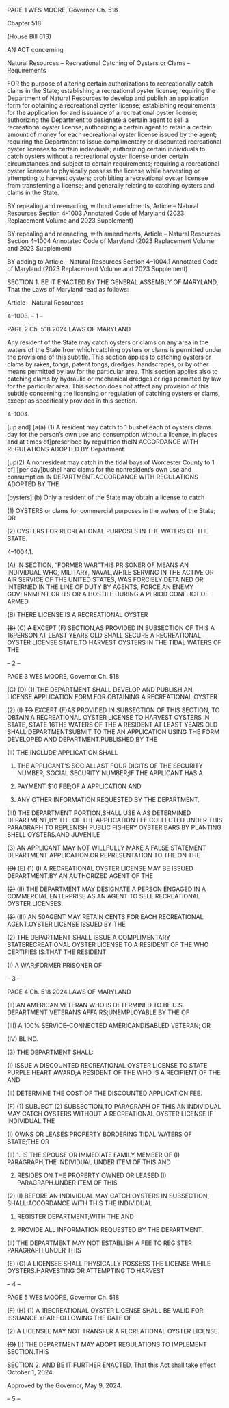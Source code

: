 PAGE 1
WES MOORE, Governor Ch. 518

Chapter 518

(House Bill 613)

AN ACT concerning

Natural Resources – Recreational Catching of Oysters or Clams – Requirements

FOR the purpose of altering certain authorizations to recreationally catch clams in the
State; establishing a recreational oyster license; requiring the Department of
Natural Resources to develop and publish an application form for obtaining a
recreational oyster license; establishing requirements for the application for and
issuance of a recreational oyster license; authorizing the Department to designate a
certain agent to sell a recreational oyster license; authorizing a certain agent to
retain a certain amount of money for each recreational oyster license issued by the
agent; requiring the Department to issue complimentary or discounted recreational
oyster licenses to certain individuals; authorizing certain individuals to catch oysters
without a recreational oyster license under certain circumstances and subject to
certain requirements; requiring a recreational oyster licensee to physically possess
the license while harvesting or attempting to harvest oysters; prohibiting a
recreational oyster licensee from transferring a license; and generally relating to
catching oysters and clams in the State.

BY repealing and reenacting, without amendments,
Article – Natural Resources
Section 4–1003
Annotated Code of Maryland
(2023 Replacement Volume and 2023 Supplement)

BY repealing and reenacting, with amendments,
Article – Natural Resources
Section 4–1004
Annotated Code of Maryland
(2023 Replacement Volume and 2023 Supplement)

BY adding to
Article – Natural Resources
Section 4–1004.1
Annotated Code of Maryland
(2023 Replacement Volume and 2023 Supplement)

SECTION 1. BE IT ENACTED BY THE GENERAL ASSEMBLY OF MARYLAND,
That the Laws of Maryland read as follows:

Article – Natural Resources

4–1003.
– 1 –

PAGE 2
Ch. 518 2024 LAWS OF MARYLAND

Any resident of the State may catch oysters or clams on any area in the waters of the
State from which catching oysters or clams is permitted under the provisions of this
subtitle. This section applies to catching oysters or clams by rakes, tongs, patent tongs,
dredges, handscrapes, or by other means permitted by law for the particular area. This
section applies also to catching clams by hydraulic or mechanical dredges or rigs permitted
by law for the particular area. This section does not affect any provision of this subtitle
concerning the licensing or regulation of catching oysters or clams, except as specifically
provided in this section.

4–1004.

[up and] [a(a) (1) A resident may catch to 1 bushel each of oysters clams day
for the person’s own use and consumption without a license, in places and at times
of]prescribed by regulation theIN ACCORDANCE WITH REGULATIONS ADOPTED BY
Department.

[up(2) A nonresident may catch in the tidal bays of Worcester County to 1
of] [per day]bushel hard clams for the nonresident’s own use and consumption IN
DEPARTMENT.ACCORDANCE WITH REGULATIONS ADOPTED BY THE

[oysters]:(b) Only a resident of the State may obtain a license to catch

(1) OYSTERS or clams for commercial purposes in the waters of the State;
OR

(2) OYSTERS FOR RECREATIONAL PURPOSES IN THE WATERS OF THE
STATE.

4–1004.1.

(A) IN SECTION, “FORMER WAR”THIS PRISONER OF MEANS AN INDIVIDUAL
WHO, MILITARY, NAVAL,WHILE SERVING IN THE ACTIVE OR AIR SERVICE OF THE
UNITED STATES, WAS FORCIBLY DETAINED OR INTERNED IN THE LINE OF DUTY BY
AGENTS, FORCE,AN ENEMY GOVERNMENT OR ITS OR A HOSTILE DURING A PERIOD
CONFLICT.OF ARMED

(B) THERE LICENSE.IS A RECREATIONAL OYSTER

~~(B)~~ (C) ~~A~~ EXCEPT (F) SECTION,AS PROVIDED IN SUBSECTION OF THIS A
16PERSON AT LEAST YEARS OLD SHALL SECURE A RECREATIONAL OYSTER LICENSE
STATE.TO HARVEST OYSTERS IN THE TIDAL WATERS OF THE

– 2 –

PAGE 3
WES MOORE, Governor Ch. 518

~~(C)~~ (D) (1) THE DEPARTMENT SHALL DEVELOP AND PUBLISH AN
LICENSE.APPLICATION FORM FOR OBTAINING A RECREATIONAL OYSTER

(2) (I) ~~TO~~ EXCEPT (F)AS PROVIDED IN SUBSECTION OF THIS
SECTION, TO OBTAIN A RECREATIONAL OYSTER LICENSE TO HARVEST OYSTERS IN
STATE, STATE 16THE WATERS OF THE A RESIDENT AT LEAST YEARS OLD SHALL
DEPARTMENTSUBMIT TO THE AN APPLICATION USING THE FORM DEVELOPED AND
DEPARTMENT.PUBLISHED BY THE

(II) THE INCLUDE:APPLICATION SHALL

1. THE APPLICANT’S SOCIALLAST FOUR DIGITS OF THE
SECURITY NUMBER, SOCIAL SECURITY NUMBER;IF THE APPLICANT HAS A

2. PAYMENT $10 FEE;OF A APPLICATION AND

3. ANY OTHER INFORMATION REQUESTED BY THE
DEPARTMENT.

(III) THE DEPARTMENT PORTION,SHALL USE A AS DETERMINED
DEPARTMENT,BY THE OF THE APPLICATION FEE COLLECTED UNDER THIS
PARAGRAPH TO REPLENISH PUBLIC FISHERY OYSTER BARS BY PLANTING SHELL
OYSTERS.AND JUVENILE

(3) AN APPLICANT MAY NOT WILLFULLY MAKE A FALSE STATEMENT
DEPARTMENT APPLICATION.OR REPRESENTATION TO THE ON THE

~~(D)~~ (E) (1) (I) A RECREATIONAL OYSTER LICENSE MAY BE ISSUED
DEPARTMENT.BY AN AUTHORIZED AGENT OF THE

~~(2)~~ (II) THE DEPARTMENT MAY DESIGNATE A PERSON ENGAGED IN
A COMMERCIAL ENTERPRISE AS AN AGENT TO SELL RECREATIONAL OYSTER
LICENSES.

~~(3)~~ (III) AN 50AGENT MAY RETAIN CENTS FOR EACH RECREATIONAL
AGENT.OYSTER LICENSE ISSUED BY THE

(2) THE DEPARTMENT SHALL ISSUE A COMPLIMENTARY
STATERECREATIONAL OYSTER LICENSE TO A RESIDENT OF THE WHO CERTIFIES
IS:THAT THE RESIDENT

(I) A WAR;FORMER PRISONER OF

– 3 –

PAGE 4
Ch. 518 2024 LAWS OF MARYLAND

(II) AN AMERICAN VETERAN WHO IS DETERMINED TO BE
U.S. DEPARTMENT VETERANS AFFAIRS;UNEMPLOYABLE BY THE OF

(III) A 100% SERVICE–CONNECTED AMERICANDISABLED
VETERAN; OR

(IV) BLIND.

(3) THE DEPARTMENT SHALL:

(I) ISSUE A DISCOUNTED RECREATIONAL OYSTER LICENSE TO
STATE PURPLE HEART AWARD;A RESIDENT OF THE WHO IS A RECIPIENT OF THE
AND

(II) DETERMINE THE COST OF THE DISCOUNTED APPLICATION
FEE.

(F) (1) SUBJECT (2) SUBSECTION,TO PARAGRAPH OF THIS AN
INDIVIDUAL MAY CATCH OYSTERS WITHOUT A RECREATIONAL OYSTER LICENSE IF
INDIVIDUAL:THE

(I) OWNS OR LEASES PROPERTY BORDERING TIDAL WATERS OF
STATE;THE OR

(II) 1. IS THE SPOUSE OR IMMEDIATE FAMILY MEMBER OF
(I) PARAGRAPH;THE INDIVIDUAL UNDER ITEM OF THIS AND

2. RESIDES ON THE PROPERTY OWNED OR LEASED
(I) PARAGRAPH.UNDER ITEM OF THIS

(2) (I) BEFORE AN INDIVIDUAL MAY CATCH OYSTERS IN
SUBSECTION, SHALL:ACCORDANCE WITH THIS THE INDIVIDUAL

1. REGISTER DEPARTMENT;WITH THE AND

2. PROVIDE ALL INFORMATION REQUESTED BY THE
DEPARTMENT.

(II) THE DEPARTMENT MAY NOT ESTABLISH A FEE TO REGISTER
PARAGRAPH.UNDER THIS

~~(E)~~ (G) A LICENSEE SHALL PHYSICALLY POSSESS THE LICENSE WHILE
OYSTERS.HARVESTING OR ATTEMPTING TO HARVEST

– 4 –

PAGE 5
WES MOORE, Governor Ch. 518

~~(F)~~ (H) (1) A 1RECREATIONAL OYSTER LICENSE SHALL BE VALID FOR
ISSUANCE.YEAR FOLLOWING THE DATE OF

(2) A LICENSEE MAY NOT TRANSFER A RECREATIONAL OYSTER
LICENSE.

~~(G)~~ (I) THE DEPARTMENT MAY ADOPT REGULATIONS TO IMPLEMENT
SECTION.THIS

SECTION 2. AND BE IT FURTHER ENACTED, That this Act shall take effect
October 1, 2024.

Approved by the Governor, May 9, 2024.

– 5 –